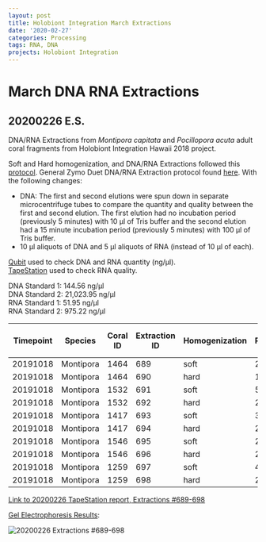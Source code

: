 ```yaml
---
layout: post
title: Holobiont Integration March Extractions
date: '2020-02-27'
categories: Processing
tags: RNA, DNA
projects: Holobiont Integration
---
```


# March DNA RNA Extractions

## **20200226 E.S.**
DNA/RNA Extractions from *Montipora capitata* and *Pocillopora acuta* adult coral fragments from Holobiont Integration Hawaii 2018 project.  

Soft and Hard homogenization, and DNA/RNA Extractions followed this [protocol](https://github.com/emmastrand/EmmaStrand_Notebook/blob/master/_posts/2019-06-05-Soft-and-Hard-Homogenization-Protocol.md). General Zymo Duet DNA/RNA Extraction protocol found [here](https://github.com/emmastrand/EmmaStrand_Notebook/blob/master/_posts/2019-05-31-Zymo-Duet-RNA-DNA-Extraction-Protocol.md). With the following changes:  
- DNA: The first and second elutions were spun down in separate microcentrifuge tubes to compare the quantity and quality between the first and second elution. The first elution had no incubation period (previously 5 minutes) with 10 μl of Tris buffer and the second elution had a 15 minute incubation period (previously 5 minutes) with 100 μl of Tris buffer.  
- 10 μl aliquots of DNA and 5 μl aliquots of RNA (instead of 10 μl of each).  

[Qubit](https://github.com/emmastrand/EmmaStrand_Notebook/blob/master/_posts/2019-05-31-Qubit-Protocol.md) used to check DNA and RNA quantity (ng/μl).  
[TapeStation](https://github.com/emmastrand/EmmaStrand_Notebook/blob/master/_posts/2019-05-31-TapeStation-Protocol.md) used to check RNA quality.

DNA Standard 1: 144.56 ng/μl  
DNA Standard 2: 21,023.95 ng/μl  
RNA Standard 1: 51.95 ng/μl  
RNA Standard 2: 975.22 ng/μl

| Timepoint 	| Species   	| Coral ID 	| Extraction ID 	| Homogenization 	| DNA Reading 1 	| DNA Reading 2 	| Average DNA ng/μl 	| RNA Reading 1 	| RNA Reading 2 	| Average RNA ng/μl 	| RIN 	|
|-----------	|-----------	|----------	|---------------	|----------------	|---------------	|---------------	|-------------------	|---------------	|---------------	|-------------------	|-----	|
| 20191018  	| Montipora 	| 1464     	| 689           	| soft           	| 28            	| 27.8          	| 27.9              	| 35.2          	| 35.2          	| 35.2              	| 8.7 	|
| 20191018  	| Montipora 	| 1464     	| 690           	| hard           	| 16.7          	| 16.6          	| 16.65             	| 12.6          	| 12.6          	| 12.6              	| NA  	|
| 20191018  	| Montipora 	| 1532     	| 691           	| soft           	| 57.6          	| 57.4          	| 57.5              	| 61.2          	| 61.2          	| 61.2              	| 8.7 	|
| 20191018  	| Montipora 	| 1532     	| 692           	| hard           	| 29.2          	| 29.2          	| 29.2              	| 29.2          	| 29.2          	| 29.2              	| NA  	|
| 20191018  	| Montipora 	| 1417     	| 693           	| soft           	| 39            	| 38.8          	| 38.9              	| 23.6          	| 23.8          	| 23.7              	| 8.9 	|
| 20191018  	| Montipora 	| 1417     	| 694           	| hard           	| 27.2          	| 27            	| 27.1              	| 11.3          	| 11.4          	| 11.35             	| NA  	|
| 20191018  	| Montipora 	| 1546     	| 695           	| soft           	| 24.6          	| 24.6          	| 24.6              	| 28.6          	| 28.6          	| 28.6              	| 9   	|
| 20191018  	| Montipora 	| 1546     	| 696           	| hard           	| 22.8          	| 22            	| 22.4              	| 22.4          	| 22.4          	| 22.4              	| NA  	|
| 20191018  	| Montipora 	| 1259     	| 697           	| soft           	| 40.8          	| 40.6          	| 40.7              	| 38.6          	| 38.6          	| 38.6              	| 9.2 	|
| 20191018  	| Montipora 	| 1259     	| 698           	| hard           	| 23.6          	| 23.4          	| 23.5              	| 17.1          	| 17            	| 17.05             	| NA  	|

[Link to 20200226 TapeStation report, Extractions #689-698]()

[Gel Electrophoresis Results](https://github.com/emmastrand/EmmaStrand_Notebook/blob/master/_posts/2019-07-16-Gel-Electrophoresis-Protocol.md):

![20200226 Extractions #689-698]()
